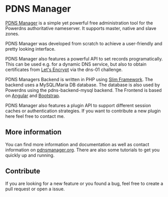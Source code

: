 # PDNS Manager
 
[PDNS Manager](https://pdnsmanager.org) is a simple yet powerful free administration tool for the Powerdns authoritative nameserver. It supports master, native and slave zones.

PDNS Manager was developed from scratch to achieve a user-friendly and pretty looking interface.

PDNS Manager also features a powerful API to set records programatically.
This can be used e.g. for a dynamic DNS service, but also to obtain certificates from [Let's Encrypt](https://letsencrypt.org/) via the dns-01 challenge.

PDNS Managers Backend is written in PHP using [Slim Framework](https://www.slimframework.com/). The backend uses a MySQL/Maria DB database. The database is also used by Powerdns using the pdns-backend-mysql backend. The Frontend is based on [Angular](https://angular.io/) and [Bootstrap](https://getbootstrap.com/).

PDNS Manager also features a plugin API to support different session caches or authentication strategies. If you want to contribute a new plugin here feel free to contact me.

## More information
You can find more information and documentation as well as contact information on [pdnsmanager.org](https://pdnsmanager.org). There are also some tutorials to get you quickly up and running.

## Contribute
If you are looking for a new feature or you found a bug, feel free to create a pull request or open a issue.
